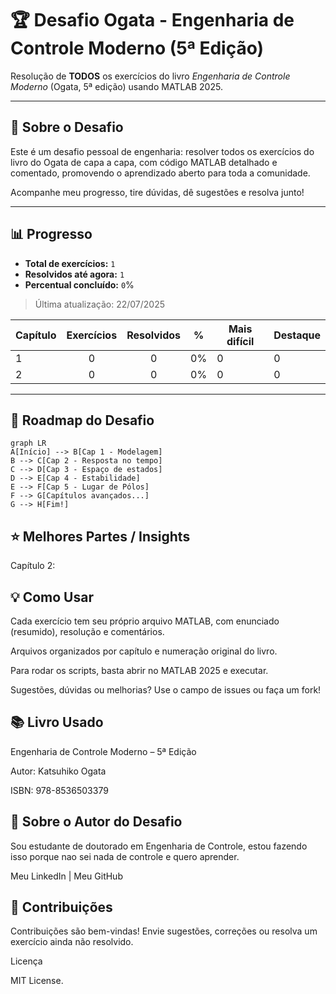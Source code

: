 # 🏆 Desafio Ogata - Engenharia de Controle Moderno (5ª Edição)

Resolução de **TODOS** os exercícios do livro _Engenharia de Controle Moderno_ (Ogata, 5ª edição) usando MATLAB 2025.

---

## 🚀 Sobre o Desafio

Este é um desafio pessoal de engenharia: resolver todos os exercícios do livro do Ogata de capa a capa, com código MATLAB detalhado e comentado, promovendo o aprendizado aberto para toda a comunidade.

Acompanhe meu progresso, tire dúvidas, dê sugestões e resolva junto!

---

## 📊 Progresso

- **Total de exercícios:** `1`
- **Resolvidos até agora:** `1`
- **Percentual concluído:** `0`%

> Última atualização: 22/07/2025

| Capítulo | Exercícios | Resolvidos | %      | Mais difícil           | Destaque                        |
|----------|:----------:|:----------:|:------:|-----------------------|----------------------------------|
| 1        |  0        |    0      |  0%   | 0                    | 0                               |
| 2        |  0        |    0      |  0%   | 0                    | 0                               |


---

## 🏁 Roadmap do Desafio

```mermaid
graph LR
A[Início] --> B[Cap 1 - Modelagem]
B --> C[Cap 2 - Resposta no tempo]
C --> D[Cap 3 - Espaço de estados]
D --> E[Cap 4 - Estabilidade]
E --> F[Cap 5 - Lugar de Pólos]
F --> G[Capítulos avançados...]
G --> H[Fim!]
```


## ⭐ Melhores Partes / Insights

Capítulo 2: 

## 💡 Como Usar

Cada exercício tem seu próprio arquivo MATLAB, com enunciado (resumido), resolução e comentários.

Arquivos organizados por capítulo e numeração original do livro.

Para rodar os scripts, basta abrir no MATLAB 2025 e executar.

Sugestões, dúvidas ou melhorias? Use o campo de issues ou faça um fork!

## 📚 Livro Usado

Engenharia de Controle Moderno – 5ª Edição

Autor: Katsuhiko Ogata

ISBN: 978-8536503379

## 🚩 Sobre o Autor do Desafio

Sou estudante de doutorado em Engenharia de Controle, estou fazendo isso porque nao sei nada de controle e quero aprender.

Meu LinkedIn | Meu GitHub

## 🤝 Contribuições

Contribuições são bem-vindas! Envie sugestões, correções ou resolva um exercício ainda não resolvido.

Licença

MIT License.

